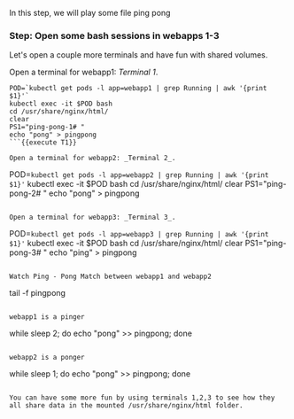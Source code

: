 In this step, we will play some file ping pong

### Step: Open some bash sessions in webapps 1-3

Let's open a couple more terminals and have fun with shared volumes.

Open a terminal for webapp1: _Terminal 1_.
```
POD=`kubectl get pods -l app=webapp1 | grep Running | awk '{print $1}'`
kubectl exec -it $POD bash
cd /usr/share/nginx/html/
clear
PS1="ping-pong-1# "
echo "pong" > pingpong
```{{execute T1}}

Open a terminal for webapp2: _Terminal 2_.
```
POD=`kubectl get pods -l app=webapp2 | grep Running | awk '{print $1}'`
kubectl exec -it $POD bash
cd /usr/share/nginx/html/
clear
PS1="ping-pong-2# "
echo "pong" > pingpong
```{{execute T2}}

Open a terminal for webapp3: _Terminal 3_.
```
POD=`kubectl get pods -l app=webapp3 | grep Running | awk '{print $1}'`
kubectl exec -it $POD bash
cd /usr/share/nginx/html/
clear
PS1="ping-pong-3# "
echo "ping" > pingpong
```{{execute T3}}

Watch Ping - Pong Match between webapp1 and webapp2
```
tail -f pingpong
```{{execute T3}}

webapp1 is a pinger
```
while sleep 2; do  echo "pong" >> pingpong; done
```{{execute T1}}

webapp2 is a ponger
```
while sleep 1; do  echo "pong" >> pingpong; done
```{{execute T2}}

You can have some more fun by using terminals 1,2,3 to see how they all share data in the mounted /usr/share/nginx/html folder.
